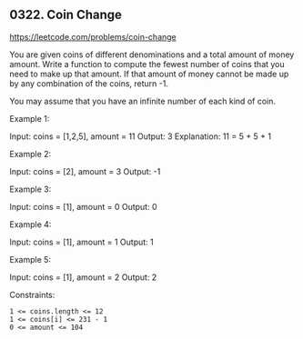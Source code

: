 ## 0322. Coin Change

https://leetcode.com/problems/coin-change

You are given coins of different denominations and a total amount of money amount. Write a function to compute the fewest number of coins that you need to make up that amount. If that amount of money cannot be made up by any combination of the coins, return -1.

You may assume that you have an infinite number of each kind of coin.

Example 1:

Input: coins = [1,2,5], amount = 11
Output: 3
Explanation: 11 = 5 + 5 + 1

Example 2:

Input: coins = [2], amount = 3
Output: -1

Example 3:

Input: coins = [1], amount = 0
Output: 0

Example 4:

Input: coins = [1], amount = 1
Output: 1

Example 5:

Input: coins = [1], amount = 2
Output: 2

Constraints:

    1 <= coins.length <= 12
    1 <= coins[i] <= 231 - 1
    0 <= amount <= 104

